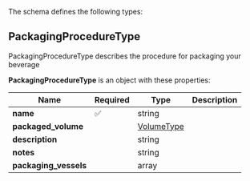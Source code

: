 The schema defines the following types:

## PackagingProcedureType 

PackagingProcedureType describes the procedure for packaging your beverage

**PackagingProcedureType** is an object with these properties:

|Name|Required|Type|Description|
|--|--|--|--|
| **name** | :white_check_mark: | string|  |
| **packaged_volume** |  | [VolumeType](measureable_units.json.md#volumetype)|  |
| **description** |  | string|  |
| **notes** |  | string|  |
| **packaging_vessels** |  | array|  |


